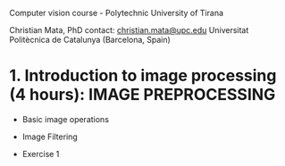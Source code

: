 Computer vision course - Polytechnic University of Tirana

Christian Mata, PhD
contact: christian.mata@upc.edu
Universitat Politècnica de Catalunya (Barcelona, Spain)

# 1. Introduction to image processing (4 hours): IMAGE PREPROCESSING

- Basic image operations

- Image Filtering

- Exercise 1


 

